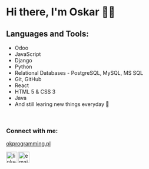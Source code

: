 # Hi there, I'm Oskar 👋🤓
## Languages and Tools:
- Odoo
- JavaScript
- Django
- Python
- Relational Databases - PostgreSQL, MySQL, MS SQL
- Git, GitHub
- React 
- HTML 5 & CSS 3
- Java
- And still learing new things everyday 🦦

<br/>

### Connect with me:

[okprogramming.pl](https://okprogramming.pl/)

[<img align="left" alt="linkedin logo | LinkedIn" width="30px" src="https://cdn.jsdelivr.net/npm/simple-icons@v3/icons/linkedin.svg" />][linkedin]
[<img align="left" alt="email icon | Mail" width="30px" src="https://cdn.jsdelivr.net/npm/simple-icons@3.7.0/icons/mail-dot-ru.svg" />][mail]

[linkedin]: https://www.linkedin.com/in/oskar-kosobucki-59872b191/
[mail]: mailto:os.kosobucki@gmail.com

